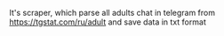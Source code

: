 It's scraper, which parse all adults chat in telegram from https://tgstat.com/ru/adult and save data in txt format
